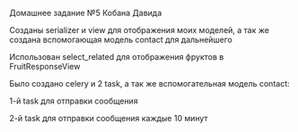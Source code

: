 Домашнее задание №5 Кобана Давида

Созданы serializer и view для отображения моих моделей, а так же создана вспомогающая модель contact для дальнейшего 

Использован select_related для отображения фруктов в FruitResponseView

Было создано celery и 2 task, а так же вспомогательная модель contact:

1-й task для отправки сообщения

2-й task для отправки сообщения каждые 10 минут

